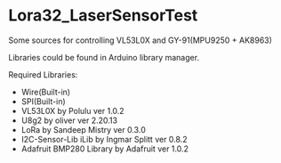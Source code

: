 # Lora32_LaserSensorTest

Some sources for controlling VL53L0X and GY-91(MPU9250 + AK8963)

Libraries could be found in Arduino library manager.

Required Libraries:
* Wire(Built-in)
* SPI(Built-in)
* VL53L0X by Polulu ver 1.0.2
* U8g2 by oliver ver 2.20.13
* LoRa by Sandeep Mistry ver 0.3.0
* I2C-Sensor-Lib iLib by Ingmar Splitt ver 0.8.2
* Adafruit BMP280 Library by Adafruit ver 1.0.2
